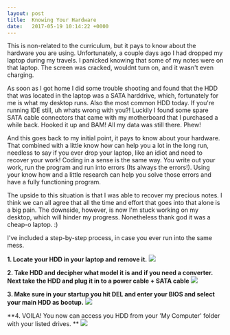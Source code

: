```yaml
---
layout: post
title:  Knowing Your Hardware
date:   2017-05-19 10:14:22 +0000
---
```



This is non-related to the curriculum, but it pays to know about the hardware you are using. Unfortunately, a couple days ago I had dropped my laptop during my travels. I panicked knowing that some of my notes were on that laptop. The screen was cracked, wouldnt turn on, and it wasn't even charging.

As soon as I got home I did some trouble shooting and found that the HDD that was located in the laptop was a SATA harddrive, which, fortunately for me is what my desktop runs. Also the most common HDD today. If you're running IDE still, uh whats wrong with you?! Luckily I found some spare SATA cable connectors that came with my motherboard that I purchased a while back. Hooked it up and BAM! All my data was still there. Phew! 

And this goes back to my initial point, it pays to know about your hardware. That combined with a little know how can help you a lot in the long run, needless to say if you ever drop your laptop, like an idiot and need to recover your work! Coding in a sense is the same way. You write out your work, run the program and run into errors (Its always the errors!). Using your know how and a little research can help you solve those errors and have a fully functioning program. 

The upside to this situation is that I was able to recover my precious notes. I think we can all agree that all the time and effort that goes into that alone is a big pain. The downside, however, is now I'm stuck working on my desktop, which will hinder my progress. Nonetheless thank god it was a cheap-o laptop. :)

I've included a step-by-step process, in case you ever run into the same mess.

**1. Locate your HDD in your laptop and remove it.**
![](http://i.imgur.com/XaGoXyC.jpg?1)

**2. Take HDD and decipher what model it is and if you need a converter. Next take the HDD and plug it in to a power cable + SATA cable**
![](http://i.imgur.com/EUDvP9Y.jpg?1)

**3. Make sure in your startup you hit DEL and enter your BIOS and select your main HDD as bootup.**
![](http://i.imgur.com/DPBURn8.jpg?1)

**4. VOILA! You now can access you HDD from your 'My Computer' folder with your listed drives. **
![](http://i.imgur.com/nckXqdg.png?1)
